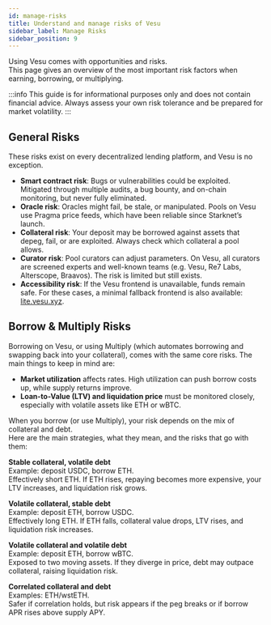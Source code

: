 ```yaml
---
id: manage-risks
title: Understand and manage risks of Vesu 
sidebar_label: Manage Risks
sidebar_position: 9
---
```


Using Vesu comes with opportunities and risks.  
This page gives an overview of the most important risk factors when earning, borrowing, or multiplying.

:::info
This guide is for informational purposes only and does not contain financial advice. Always assess your own risk tolerance and be prepared for market volatility.
:::

## General Risks

These risks exist on every decentralized lending platform, and Vesu is no exception.  

- **Smart contract risk**: Bugs or vulnerabilities could be exploited. Mitigated through multiple audits, a bug bounty, and on-chain monitoring, but never fully eliminated.  
- **Oracle risk**: Oracles might fail, be stale, or manipulated. Pools on Vesu use Pragma price feeds, which have been reliable since Starknet’s launch.  
- **Collateral risk**: Your deposit may be borrowed against assets that depeg, fail, or are exploited. Always check which collateral a pool allows.  
- **Curator risk**: Pool curators can adjust parameters. On Vesu, all curators are screened experts and well-known teams (e.g. Vesu, Re7 Labs, Alterscope, Braavos). The risk is limited but still exists.  
- **Accessibility risk**: If the Vesu frontend is unavailable, funds remain safe. For these cases, a minimal fallback frontend is also available: [lite.vesu.xyz](https://lite.vesu.xyz).  


## Borrow & Multiply Risks

Borrowing on Vesu, or using Multiply (which automates borrowing and swapping back into your collateral), comes with the same core risks. The main things to keep in mind are:

- **Market utilization** affects rates. High utilization can push borrow costs up, while supply returns improve.  
- **Loan-to-Value (LTV) and liquidation price** must be monitored closely, especially with volatile assets like ETH or wBTC.  

When you borrow (or use Multiply), your risk depends on the mix of collateral and debt.  
Here are the main strategies, what they mean, and the risks that go with them:

**Stable collateral, volatile debt**  
Example: deposit USDC, borrow ETH.  
Effectively short ETH. If ETH rises, repaying becomes more expensive, your LTV increases, and liquidation risk grows.  

**Volatile collateral, stable debt**  
Example: deposit ETH, borrow USDC.  
Effectively long ETH. If ETH falls, collateral value drops, LTV rises, and liquidation risk increases.  

**Volatile collateral and volatile debt**  
Example: deposit ETH, borrow wBTC.  
Exposed to two moving assets. If they diverge in price, debt may outpace collateral, raising liquidation risk.  

**Correlated collateral and debt**  
Examples: ETH/wstETH.  
Safer if correlation holds, but risk appears if the peg breaks or if borrow APR rises above supply APY.  